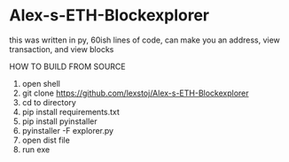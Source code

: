 # Alex-s-ETH-Blockexplorer
this was written in py, 60ish lines of code, can make you an address, view transaction, and view blocks


HOW TO BUILD FROM SOURCE

1. open shell
2. git clone https://github.com/lexstoj/Alex-s-ETH-Blockexplorer
3. cd to directory
4. pip install requirements.txt
5. pip install pyinstaller
6. pyinstaller -F explorer.py
7. open dist file
8. run exe
